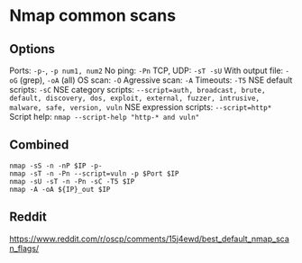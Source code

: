 # Nmap common scans

## Options

Ports: `-p-`, `-p num1, num2`
No ping: `-Pn`
TCP, UDP: `-sT -sU`
With output file: `-oG` (grep), `-oA` (all)
OS scan: `-O`
Agressive scan: `-A` 
Timeouts: `-T5`
NSE default scripts: `-sC`
NSE category scripts: `--script=auth, broadcast, brute, default, discovery, dos, exploit, external, fuzzer, intrusive, malware, safe, version, vuln`
NSE expression scripts: `--script=http*`
Script help: `nmap --script-help "http-* and vuln"`

## Combined

```
nmap -sS -n -nP $IP -p-
nmap -sT -n -Pn --script=vuln -p $Port $IP
nmap -sU -sT -n -Pn -sC -T5 $IP
nmap -A -oA ${IP}_out $IP
```

## Reddit

https://www.reddit.com/r/oscp/comments/15j4ewd/best_default_nmap_scan_flags/

